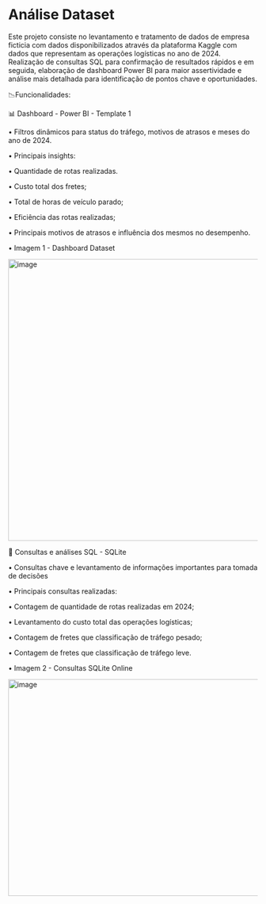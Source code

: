 # Análise Dataset
Este projeto consiste no levantamento e tratamento de dados de empresa ficticia com dados disponibilizados através da plataforma Kaggle com dados que representam as operações logísticas no ano de 2024. Realização de consultas SQL para confirmação de resultados rápidos e em seguida, elaboração de dashboard Power BI para maior assertividade e análise mais detalhada para identificação de pontos chave e oportunidades.

📉Funcionalidades:

📊 Dashboard - Power BI - Template 1

• Filtros dinâmicos para status do tráfego, motivos de atrasos e meses do ano de 2024.

• Principais insights:

• Quantidade de rotas realizadas.

• Custo total dos fretes;

• Total de horas de veículo parado;

• Eficiência das rotas realizadas;

• Principais motivos de atrasos e influência dos mesmos no desempenho.



• Imagem 1 - Dashboard Dataset

<img width="1017" height="568" alt="image" src="https://github.com/user-attachments/assets/098f08ef-55af-4f0f-a0a0-5c7c943607a7" />



🔑 Consultas e análises SQL - SQLite

• Consultas chave e levantamento de informações importantes para tomada de decisões

• Principais consultas realizadas:

• Contagem de quantidade de rotas realizadas em 2024;

• Levantamento do custo total das operações logísticas;

• Contagem de fretes que classificação de tráfego pesado;

• Contagem de fretes que classificação de tráfego leve.




• Imagem 2 - Consultas SQLite Online

<img width="1397" height="437" alt="image" src="https://github.com/user-attachments/assets/223bcf11-9dff-4410-8b62-52f63c1ed3f9" />


